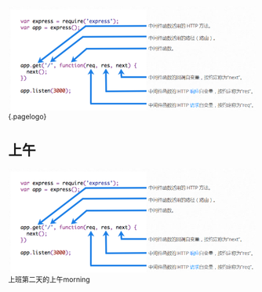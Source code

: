 <!-- TITLE: 上班第二天 -->
<!-- SUBTITLE: A quick summary of 上班第二天 -->
![Middleware](/uploads/middleware.png "Middleware"){.pagelogo}
# 上午
![Middleware](/uploads/middleware.png "Middleware")
上班第二天的上午morning